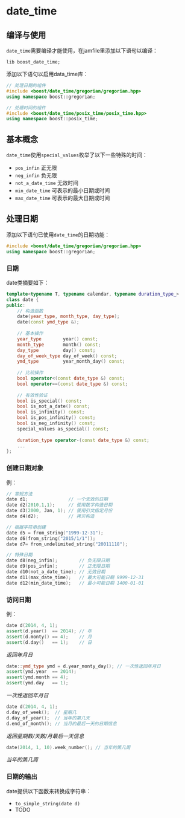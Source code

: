 # date_time



## 编译与使用

`date_time`需要编译才能使用，在jamfile里添加以下语句以编译：

```jamfile
lib boost_date_time;
```

添加以下语句以启用data_time库：

```c++
// 处理日期的组件
#include <boost/date_time/gregorian/gregorian.hpp>
using namespace boost::gregorian;

// 处理时间的组件
#include <boost/date_time/posix_time/posix_time.hpp>
using namespace boost::posix_time;
```



## 基本概念

`date_time`使用`special_values`枚举了以下一些特殊的时间：

- `pos_infin` 正无限
- `neg_infin` 负无限
- `not_a_date_time` 无效时间
- `min_date_time` 可表示的最小日期或时间
- `max_date_time` 可表示的最大日期或时间



## 处理日期

添加以下语句已使用`date_time`的日期功能：

```c++
#include <boost/date_time/gregorian/gregorian.hpp>
using namespace boost::gregorian;
```

### 日期

date类摘要如下：

```c++
template<typename T, typename calendar, typename duration_type_>
class date {
public:
    // 构造函数
	date(year_type, month_type, day_type);
    date(const ymd_type &);
    
    // 基本操作
    year_type        year() const;
    month_type       month() const;
    day_type         day() const;
    day_of_week_type day_of_week() const;
    ymd_type         year_month_day() const;
    
    // 比较操作
    bool operator<(const date_type &) const;
    bool operator==(const date_type &) const;
    
    // 有效性验证
    bool is_special() const;
    bool is_not_a_date() const;
    bool is_infinity() const;
    bool is_pos_infinity() const;
    bool is_neg_infinity() const;
    special_values as_special() const;
    
    duration_type operator-(const date_type &) const;
    ...
};
```

### 创建日期对象

例：

```c++
// 常规方法
date d1;               // 一个无效的日期
date d2(2010,1,1);     // 使用数字构造日期
date d3(2000, Jan, 1); // 使用引文指定月份
date d4(d2);           // 拷贝构造

// 根据字符串创建
date d5 = from_string("1999-12-31");
date d6(from_string("2015/1/1"));
date d7= from_undelimited_string("20011118");

// 特殊日期
date d8(neg_infin);        // 负无限日期
date d9(pos_infin);        // 正无限日期
date d10(not_a_date_time); // 无效日期
date d11(max_date_time);   // 最大可能日期 9999-12-31
date d12(min_date_time);   // 最小可能日期 1400-01-01
```

### 访问日期

例：

```c++
date d(2014, 4, 1);
assert(d.year()  == 2014); // 年
assert(d.monty() == 4);    // 月
assert(d.day()   == 1);    // 日
```

*返回年月日*

```c++
date::ymd_type ymd = d.year_monty_day(); // 一次性返回年月日
assert(ymd.year  == 2014);
assert(ymd.month == 4);
assert(ymd.day   == 1);
```

*一次性返回年月日*

```c++
date d(2014, 4, 1);
d.day_of_week();  // 星期几
d.day_of_year();  // 当年的第几天
d.end_of_month(); // 当月的最后一天的日期信息
```

*返回星期数/天数/月最后一天信息*

```c++
date(2014, 1, 10).week_number(); // 当年的第几周
```

*当年的第几周*

### 日期的输出

date提供以下函数来转换成字符串：

- `to_simple_string(date d)`
- TODO

